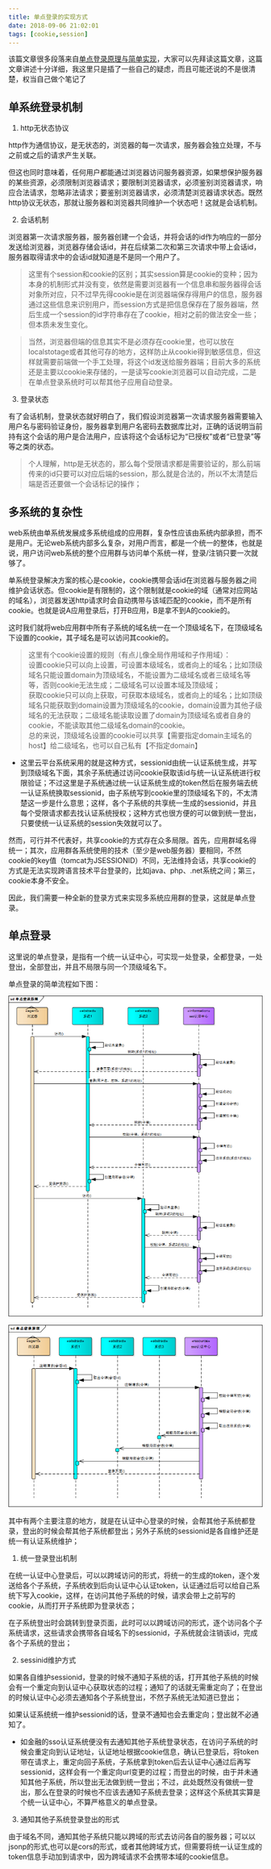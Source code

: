 ```yaml
---
title: 单点登录的实现方式
date: 2018-09-06 21:02:01
tags: [cookie,session]
---
```


该篇文章很多段落来自[单点登录原理与简单实现](https://www.cnblogs.com/ywlaker/p/6113927.html)，大家可以先拜读这篇文章，这篇文章讲述十分详细，我这里只是插了一些自己的疑虑，而且可能还说的不是很清楚，权当自己做个笔记了

## 单系统登录机制

1. http无状态协议

http作为通信协议，是无状态的，浏览器的每一次请求，服务器会独立处理，不与之前或之后的请求产生关联。  

但这也同时意味着，任何用户都能通过浏览器访问服务器资源，如果想保护服务器的某些资源，必须限制浏览器请求；要限制浏览器请求，必须鉴别浏览器请求，响应合法请求，忽略非法请求；要鉴别浏览器请求，必须清楚浏览器请求状态。既然http协议无状态，那就让服务器和浏览器共同维护一个状态吧！这就是会话机制。

2. 会话机制

浏览器第一次请求服务器，服务器创建一个会话，并将会话的id作为响应的一部分发送给浏览器，浏览器存储会话id，并在后续第二次和第三次请求中带上会话id，服务器取得请求中的会话id就知道是不是同一个用户了。  

>这里有个session和cookie的区别；其实session算是cookie的变种；因为本身的机制形式并没有变，依然是需要浏览器有一个信息串和服务器得会话对象所对应，只不过早先得cookie是在浏览器端保存得用户的信息，服务器通过这些信息来识别用户，而session方式是把信息保存在了服务器端，然后生成一个session的id字符串存在了cookie，相对之前的做法安全一些；但本质未发生变化。

>当然，浏览器但端的信息其实不是必须存在cookie里，也可以放在localstotage或者其他可存的地方，这样防止从cookie得到敏感信息，但这样就需要前端做一个手工处理，将这个id发送给服务器端；目前大多的系统还是主要以cookie来存储的，一是读写cookie浏览器可以自动完成，二是在单点登录系统时可以帮其他子应用自动登录。

3. 登录状态

有了会话机制，登录状态就好明白了，我们假设浏览器第一次请求服务器需要输入用户名与密码验证身份，服务器拿到用户名密码去数据库比对，正确的话说明当前持有这个会话的用户是合法用户，应该将这个会话标记为“已授权”或者“已登录”等等之类的状态。

>个人理解，http是无状态的，那么每个受限请求都是需要验证的，那么前端传来的id只要可以对应后端的session，那么就是合法的，所以不太清楚后端是否还要做一个会话标记的操作；

## 多系统的复杂性

web系统由单系统发展成多系统组成的应用群，复杂性应该由系统内部承担，而不是用户。无论web系统内部多么复杂，对用户而言，都是一个统一的整体，也就是说，用户访问web系统的整个应用群与访问单个系统一样，登录/注销只要一次就够了。

单系统登录解决方案的核心是cookie，cookie携带会话id在浏览器与服务器之间维护会话状态。但cookie是有限制的，这个限制就是cookie的域（通常对应网站的域名），浏览器发送http请求时会自动携带与该域匹配的cookie，而不是所有cookie。也就是说A应用登录后，打开B应用，B是拿不到A的cookie的。

这时我们就将web应用群中所有子系统的域名统一在一个顶级域名下，在顶级域名下设置的cookie，其子域名是可以访问其cookie的。  

>这里有个cookie设置的规则（有点儿像全局作用域和子作用域）：  
>设置cookie只可以向上设置，可设置本级域名，或者向上的域名；比如顶级域名只能设置domain为顶级域名，不能设置为二级域名或者三级域名等等，否则cookie无法生成；二级域名可以设置本域及顶级域；  
>获取cookie只可以向上获取，可获取本级域名，或者向上的域名；比如顶级域名只能获取到domain设置为顶级域名的cookie，domain设置为其他子级域名的无法获取；二级域名能读取设置了domain为顶级域名或者自身的cookie，不能读取其他二级域名domain的cookie。  
>总的来说，顶级域名设置的cookie可以共享【需要指定domain主域名的host】给二级域名，也可以自己私有【不指定domain】

* 这里云平台系统采用的就是这种方式，sessionid由统一认证系统生成，并写到顶级域名下面，其余子系统通过访问cookie获取该id与统一认证系统进行权限验证；不过这里是子系统通过统一认证系统生成的token然后在服务端去统一认证系统换取sessionid，由子系统写到cookie里的顶级域名下的，不太清楚这一步是什么意思；这样，各个子系统的共享统一生成的sessionid，并且每个受限请求都去找认证系统授权；这种方式也很方便的可以做到统一登出，只要使统一认证系统的session失效就可以了。

然而，可行并不代表好，共享cookie的方式存在众多局限。首先，应用群域名得统一；其次，应用群各系统使用的技术（至少是web服务器）要相同，不然cookie的key值（tomcat为JSESSIONID）不同，无法维持会话，共享cookie的方式是无法实现跨语言技术平台登录的，比如java、php、.net系统之间；第三，cookie本身不安全。

因此，我们需要一种全新的登录方式来实现多系统应用群的登录，这就是单点登录。

## 单点登录

这里说的单点登录，是指有一个统一认证中心，可实现一处登录，全都登录，一处登出，全部登出，并且不局限与同一个顶级域名下。

单点登录的简单流程如下图：

![单点登录流程](/img/sso_001.png)

![单点登出流程](/img/sso_002.png)

其中有两个主要注意的地方，就是在认证中心登录的时候，会帮其他子系统都登录，登出的时候会帮其他子系统都登出；另外子系统的sessionid是各自维护还是统一有认证系统维护；

1. 统一登录登出机制

在统一认证中心登录后，可以以跨域访问的形式，将统一的生成的token，逐个发送给各个子系统，子系统收到后向认证中心认证token，认证通过后可以给自己系统下写入cookie，这样，在访问其他子系统的时候，请求会带上之前写的cookie，从而打开子系统即为登录状态；

在子系统登出时会跳转到登录页面，此时可以以跨域访问的形式，逐个访问各个子系统请求，这些请求会携带各自域名下的sessionid，子系统就会注销该id，完成各个子系统的登出；

2. sessinid维护方式

如果各自维护sessionid，登录的时候不通知子系统的话，打开其他子系统的时候会有一个重定向到认证中心获取状态的过程；通知了的话就无需重定向了；在登出的时候认证中心必须去通知各个子系统登出，不然子系统无法知道已登出；

如果认证系统统一维护sessionid的话，登录不通知也会去重定向；登出就不必通知了。

* 如金融的sso认证系统便没有去通知其他子系统登录状态，在访问子系统的时候会重定向到认证地址，认证地址根据cookie信息，确认已登录后，将token带在请求上，重定向回子系统，子系统拿到token后去认证中心通过后再写sessionid，这样会有一个重定向url变更的过程；而登出的时候，由于并未通知其他子系统，所以登出无法做到统一登出；不过，此处既然没有做统一登出，那么在登录的时候也不应该去通知子系统去登录；这样这个系统其实算是个统一认证中心，不算严格意义的单点登录。

3. 通知其他子系统登录登出的形式

由于域名不同，通知其他子系统只能以跨域的形式去访问各自的服务器；可以以jsonp的形式,也可以是cors的形式，或者其他跨域方式，但需要将统一认证生成的token信息手动加到请求中，因为跨域请求不会携带本域的cookie信息。